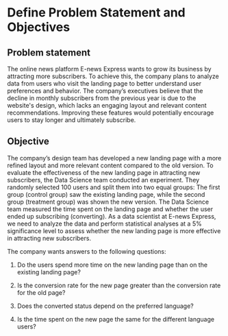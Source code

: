 # Define Problem Statement and Objectives

## Problem statement

The online news platform E-news Express wants to grow its business by attracting more subscribers. To achieve this, the company plans to analyze data from users who visit the landing page to better understand user preferences and behavior. The company’s executives believe that the decline in monthly subscribers from the previous year is due to the website's design, which lacks an engaging layout and relevant content recommendations. Improving these features would potentially encourage users to stay longer and ultimately subscribe.

## Objective

The company’s design team has developed a new landing page with a more refined layout and more relevant content compared to the old version. To evaluate the effectiveness of the new landing page in attracting new subscribers, the Data Science team conducted an experiment. They randomly selected 100 users and split them into two equal groups: The first group (control group) saw the existing landing page, while the second group (treatment group) was shown the new version. The Data Science team measured the time spent on the landing page and whether the user ended up subscribing (converting). As a data scientist at E-news Express, we need to analyze the data and perform statistical analyses at a 5% significance level to assess whether the new landing page is more effective in attracting new subscribers.

The company wants answers to the following questions:

1. Do the users spend more time on the new landing page than on the existing landing page?

2. Is the conversion rate for the new page greater than the conversion rate for the old page?

3. Does the converted status depend on the preferred language?

4. Is the time spent on the new page the same for the different language users?
